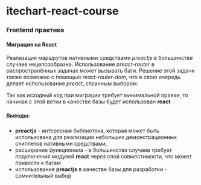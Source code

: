 # itechart-react-course
### Frontend практика

#### Миграция на React
Реализация маршрутов нативными средствами *preactjs* в большинстве случаев нецелсообразна. Использование *preact-router* в распространённых задачах может вызывать баги. Решение этой задачи также возможно с помощью *react-router-dom*, что в свою очередь делает использование *preact*, странным выбором.

Так как исходный код при миграции требует минимальной правки, то начиная с этой ветки в качестве базы будет использован **react**

##### Выводы:
- **preactjs** - интересная библиотека, которая может быть использована для реализации небольших демонстрационных сниппетов нативными средствами,
- расширение функционала - в большинстве случаев требует подключения модулей **react** через слой совместимости, что может привести к багам
- использование **preactjs** в качестве базы для разработки - сомнительный выбор